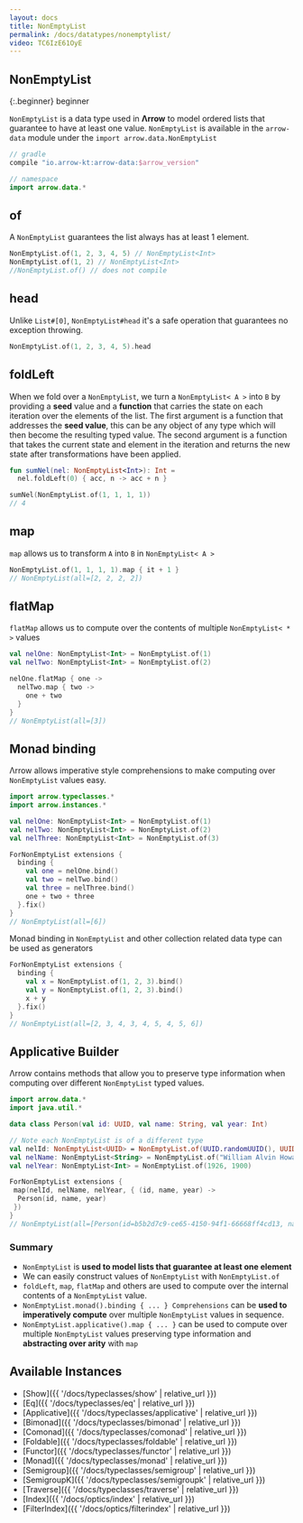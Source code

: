 ```yaml
---
layout: docs
title: NonEmptyList
permalink: /docs/datatypes/nonemptylist/
video: TC6IzE61OyE
---
```


## NonEmptyList

{:.beginner}
beginner

`NonEmptyList` is a data type used in __Λrrow__ to model ordered lists that guarantee to have at least one value.
`NonEmptyList` is available in the `arrow-data` module under the `import arrow.data.NonEmptyList`

```groovy
// gradle
compile "io.arrow-kt:arrow-data:$arrow_version"
```

```kotlin
// namespace
import arrow.data.*
```

## of

A `NonEmptyList` guarantees the list always has at least 1 element.

```kotlin
NonEmptyList.of(1, 2, 3, 4, 5) // NonEmptyList<Int>
NonEmptyList.of(1, 2) // NonEmptyList<Int>
//NonEmptyList.of() // does not compile
```

## head

Unlike `List#[0]`, `NonEmptyList#head` it's a safe operation that guarantees no exception throwing.

```kotlin
NonEmptyList.of(1, 2, 3, 4, 5).head
```

## foldLeft

When we fold over a `NonEmptyList`, we turn a `NonEmptyList< A >` into `B` by providing a __seed__ value and a __function__ that carries the state on each iteration over the elements of the list.
The first argument is a function that addresses the __seed value__, this can be any object of any type which will then become the resulting typed value.
The second argument is a function that takes the current state and element in the iteration and returns the new state after transformations have been applied.

```kotlin
fun sumNel(nel: NonEmptyList<Int>): Int =
  nel.foldLeft(0) { acc, n -> acc + n }

sumNel(NonEmptyList.of(1, 1, 1, 1))
// 4
```

## map

`map` allows us to transform `A` into `B` in `NonEmptyList< A >`

```kotlin
NonEmptyList.of(1, 1, 1, 1).map { it + 1 }
// NonEmptyList(all=[2, 2, 2, 2])
```

## flatMap

`flatMap` allows us to compute over the contents of multiple `NonEmptyList< * >` values

```kotlin
val nelOne: NonEmptyList<Int> = NonEmptyList.of(1)
val nelTwo: NonEmptyList<Int> = NonEmptyList.of(2)

nelOne.flatMap { one ->
  nelTwo.map { two ->
    one + two
  }
}
// NonEmptyList(all=[3])
```

## Monad binding

Λrrow allows imperative style comprehensions to make computing over `NonEmptyList` values easy.

```kotlin
import arrow.typeclasses.*
import arrow.instances.*

val nelOne: NonEmptyList<Int> = NonEmptyList.of(1)
val nelTwo: NonEmptyList<Int> = NonEmptyList.of(2)
val nelThree: NonEmptyList<Int> = NonEmptyList.of(3)

ForNonEmptyList extensions {
  binding {
    val one = nelOne.bind()
    val two = nelTwo.bind()
    val three = nelThree.bind()
    one + two + three
  }.fix()
}
// NonEmptyList(all=[6])
```

Monad binding in `NonEmptyList` and other collection related data type can be used as generators

```kotlin
ForNonEmptyList extensions {
  binding {
    val x = NonEmptyList.of(1, 2, 3).bind()
    val y = NonEmptyList.of(1, 2, 3).bind()
    x + y
  }.fix()
}
// NonEmptyList(all=[2, 3, 4, 3, 4, 5, 4, 5, 6])
```

## Applicative Builder

Λrrow contains methods that allow you to preserve type information when computing over different `NonEmptyList` typed values.

```kotlin
import arrow.data.*
import java.util.*

data class Person(val id: UUID, val name: String, val year: Int)

// Note each NonEmptyList is of a different type
val nelId: NonEmptyList<UUID> = NonEmptyList.of(UUID.randomUUID(), UUID.randomUUID())
val nelName: NonEmptyList<String> = NonEmptyList.of("William Alvin Howard", "Haskell Curry")
val nelYear: NonEmptyList<Int> = NonEmptyList.of(1926, 1900)

ForNonEmptyList extensions {
 map(nelId, nelName, nelYear, { (id, name, year) ->
  Person(id, name, year)
 })
}
// NonEmptyList(all=[Person(id=b5b2d7c9-ce65-4150-94f1-66668ff4cd13, name=William Alvin Howard, year=1926), Person(id=b5b2d7c9-ce65-4150-94f1-66668ff4cd13, name=Haskell Curry, year=1926), Person(id=3d3f433f-a83d-4281-a2bd-f5d87f0ad280, name=William Alvin Howard, year=1926), Person(id=3d3f433f-a83d-4281-a2bd-f5d87f0ad280, name=Haskell Curry, year=1926), Person(id=b5b2d7c9-ce65-4150-94f1-66668ff4cd13, name=William Alvin Howard, year=1900), Person(id=b5b2d7c9-ce65-4150-94f1-66668ff4cd13, name=Haskell Curry, year=1900), Person(id=3d3f433f-a83d-4281-a2bd-f5d87f0ad280, name=William Alvin Howard, year=1900), Person(id=3d3f433f-a83d-4281-a2bd-f5d87f0ad280, name=Haskell Curry, year=1900)])
```

### Summary

- `NonEmptyList` is __used to model lists that guarantee at least one element__
- We can easily construct values of `NonEmptyList` with `NonEmptyList.of`
- `foldLeft`, `map`, `flatMap` and others are used to compute over the internal contents of a `NonEmptyList` value.
- `NonEmptyList.monad().binding { ... } Comprehensions` can be __used to imperatively compute__ over multiple `NonEmptyList` values in sequence.
- `NonEmptyList.applicative().map { ... }` can be used to compute over multiple `NonEmptyList` values preserving type information and __abstracting over arity__ with `map`

## Available Instances

* [Show]({{ '/docs/typeclasses/show' | relative_url }})
* [Eq]({{ '/docs/typeclasses/eq' | relative_url }})
* [Applicative]({{ '/docs/typeclasses/applicative' | relative_url }})
* [Bimonad]({{ '/docs/typeclasses/bimonad' | relative_url }})
* [Comonad]({{ '/docs/typeclasses/comonad' | relative_url }})
* [Foldable]({{ '/docs/typeclasses/foldable' | relative_url }})
* [Functor]({{ '/docs/typeclasses/functor' | relative_url }})
* [Monad]({{ '/docs/typeclasses/monad' | relative_url }})
* [Semigroup]({{ '/docs/typeclasses/semigroup' | relative_url }})
* [SemigroupK]({{ '/docs/typeclasses/semigroupk' | relative_url }})
* [Traverse]({{ '/docs/typeclasses/traverse' | relative_url }})
* [Index]({{ '/docs/optics/index' | relative_url }})
* [FilterIndex]({{ '/docs/optics/filterindex' | relative_url }})
